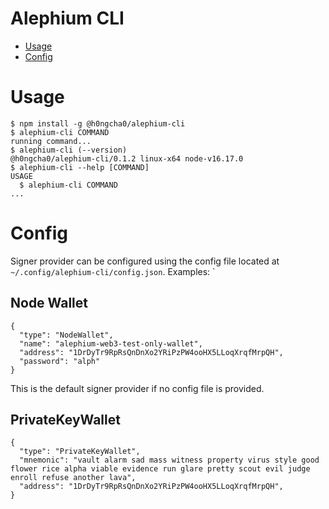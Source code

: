 Alephium CLI
=================

<!-- toc -->
* [Usage](#usage)
* [Config](#config)
<!-- tocstop -->
# Usage
<!-- usage -->
```sh-session
$ npm install -g @h0ngcha0/alephium-cli
$ alephium-cli COMMAND
running command...
$ alephium-cli (--version)
@h0ngcha0/alephium-cli/0.1.2 linux-x64 node-v16.17.0
$ alephium-cli --help [COMMAND]
USAGE
  $ alephium-cli COMMAND
...
```
<!-- usagestop -->

# Config

Signer provider can be configured using the config file located at
`~/.config/alephium-cli/config.json`. Examples:
`

## Node Wallet
```
{
  "type": "NodeWallet",
  "name": "alephium-web3-test-only-wallet",
  "address": "1DrDyTr9RpRsQnDnXo2YRiPzPW4ooHX5LLoqXrqfMrpQH",
  "password": "alph"
}
```
This is the default signer provider if no config file is provided.

## PrivateKeyWallet
```
{
  "type": "PrivateKeyWallet",
  "mnemonic": "vault alarm sad mass witness property virus style good flower rice alpha viable evidence run glare pretty scout evil judge enroll refuse another lava",
  "address": "1DrDyTr9RpRsQnDnXo2YRiPzPW4ooHX5LLoqXrqfMrpQH",
}
```
